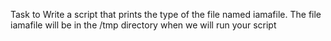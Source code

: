 Task to Write a script that prints the type of the file named iamafile. The file iamafile will be in the /tmp directory when we will run your script
